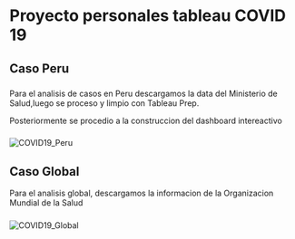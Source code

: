 # Proyecto personales tableau COVID 19
## Caso Peru  

###  
Para el analisis de casos en Peru descargamos la data del Ministerio de Salud,luego se proceso y limpio con Tableau Prep.
  
Posteriormente se procedio a la construccion del dashboard intereactivo
###  
###  
![COVID19_Peru](https://user-images.githubusercontent.com/28151442/90969117-7ec34d80-e4ba-11ea-9a96-1120c947a832.JPG)  
  
## Caso Global 

Para el analisis global, descargamos la informacion de la Organizacion Mundial de la Salud
###

![COVID19_Global](https://user-images.githubusercontent.com/28151442/90969832-d5cd2080-e4c2-11ea-9176-3e99c74e4083.JPG)

